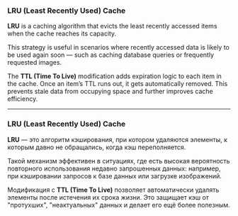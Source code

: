 ### LRU (Least Recently Used) Cache

**LRU** is a caching algorithm that evicts the least recently accessed items when the cache reaches its capacity.

This strategy is useful in scenarios where recently accessed data is likely to be used again soon — such as caching database queries or frequently requested images.

The **TTL (Time To Live)** modification adds expiration logic to each item in the cache. Once an item’s TTL runs out, it gets automatically removed. This prevents stale data from occupying space and further improves cache efficiency.

---

### LRU (Least Recently Used) Cache

**LRU** — это алгоритм кэширования, при котором удаляются элементы, к которым давно не обращались, когда кэш переполняется.

Такой механизм эффективен в ситуациях, где есть высокая вероятность повторного использования недавно запрошенных данных: например, при кэшировании запросов к базе данных или загрузке изображений.

Модификация с **TTL (Time To Live)** позволяет автоматически удалять элементы после истечения их срока жизни. Это защищает кэш от "протухших", "неактуальных" данных и делает его ещё более полезным.
